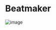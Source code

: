 # Beatmaker
![image](https://github.com/user-attachments/assets/e5651c82-db65-4edc-bbf3-2dd472c57f92)
